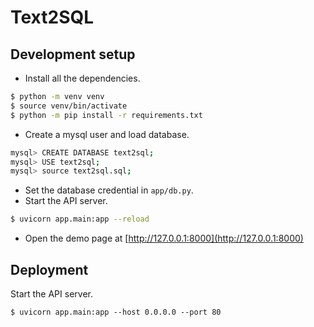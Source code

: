 # Text2SQL

## Development setup
- Install all the dependencies.
```sh
$ python -m venv venv
$ source venv/bin/activate
$ python -m pip install -r requirements.txt
```
- Create a mysql user and load database.
```sh
mysql> CREATE DATABASE text2sql;
mysql> USE text2sql;
mysql> source text2sql.sql;
```
- Set the database credential in `app/db.py`.
- Start the API server.
```sh
$ uvicorn app.main:app --reload
```
- Open the demo page at [http://127.0.0.1:8000](http://127.0.0.1:8000)

## Deployment
Start the API server.
```
$ uvicorn app.main:app --host 0.0.0.0 --port 80
```
